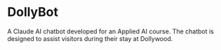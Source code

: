 # DollyBot
A Claude AI chatbot developed for an Applied AI course. The chatbot is designed to assist visitors during their stay at Dollywood.
